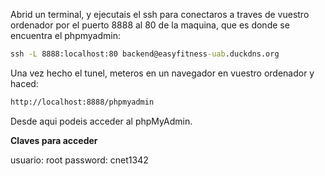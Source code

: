 Abrid un terminal, y ejecutais el ssh para conectaros a traves de vuestro ordenador por el puerto 8888 al 80 de la maquina,
que es donde se encuentra el phpmyadmin:
 ```cmd
ssh -L 8888:localhost:80 backend@easyfitness-uab.duckdns.org
```
Una vez hecho el tunel, meteros en un navegador en vuestro ordenador y haced:
```cmd
http://localhost:8888/phpmyadmin
```
Desde aqui podeis acceder al phpMyAdmin.

**Claves para acceder**

usuario: root
password: cnet1342
